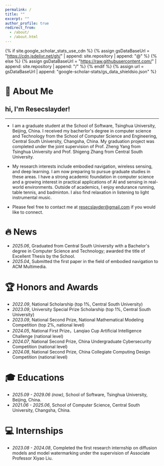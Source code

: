 ```yaml
---
permalink: /
title: ""
excerpt: ""
author_profile: true
redirect_from: 
  - /about/
  - /about.html
---
```


{% if site.google_scholar_stats_use_cdn %}
{% assign gsDataBaseUrl = "https://cdn.jsdelivr.net/gh/" | append: site.repository | append: "@" %}
{% else %}
{% assign gsDataBaseUrl = "https://raw.githubusercontent.com/" | append: site.repository | append: "/" %}
{% endif %}
{% assign url = gsDataBaseUrl | append: "google-scholar-stats/gs_data_shieldsio.json" %}

# 🍃 About Me
<span class='anchor' id='about-me'></span>

## hi, I'm Resecslayder!
---

- I am a graduate student at the School of Software, Tsinghua University, Beijing, China. I received my bacherlor's degree in computer science and Technology from the School of Computer Science and Engineering, Central South University, Changsha, China. My graduation project was completed under the joint supervision of Prof. Zheng Yang from Tsinghua University and Prof. Shigeng Zhang from Central South University.

- My research interests include embodied navigation, wireless sensing, and deep learning. I am now preparing to pursue graduate studies in these areas. I have a strong academic foundation in computer science and a growing interest in practical applications of AI and sensing in real-world environments. Outside of academics, I enjoy endurance running, table tennis, and badminton. I also find relaxation in listening to light instrumental music.

- Please feel free to contact me at resecslayder@gmail.com if you would like to connect.

# 🔥 News
- *2025.06*, Graduated from Central South University with a Bachelor's degree in Computer Science and Technology; awarded the title of Excellent Thesis by the School.
- *2025.04*, Submitted the first paper in the field of embodied navigation to ACM Multimedia.

# 🏆 Honors and Awards
- *2022.09*, National Scholarship (top 1%, Central South University)
- *2023.09*, University Special Prize Scholarship (top 1%, Central South University)
- *2023.09*, National Second Prize, National Mathematical Modeling Competition (top 2%, national level)
- *2024.05*, National First Prize，Lanqiao Cup Artificial Intelligence Challenge (national level)
- *2024.07*, National Second Prize, China Undergraduate Cybersecurity Competition (national level)
- *2024.08*, National Second Prize, China Collegiate Computing Design Competition (national level)


# 🎓 Educations
- *2025.09 - 2029.06 (now)*, School of Software, Tsinghua University, Beijing, China.
- *2021.06 - 2025.06*, School of Computer Science, Central South University, Changsha, China.


# 💻 Internships
- *2023.08 - 2024.08*, Completed the first research internship on diffusion models and model watermarking under the supervision of Associate Professor Xiyao Liu.